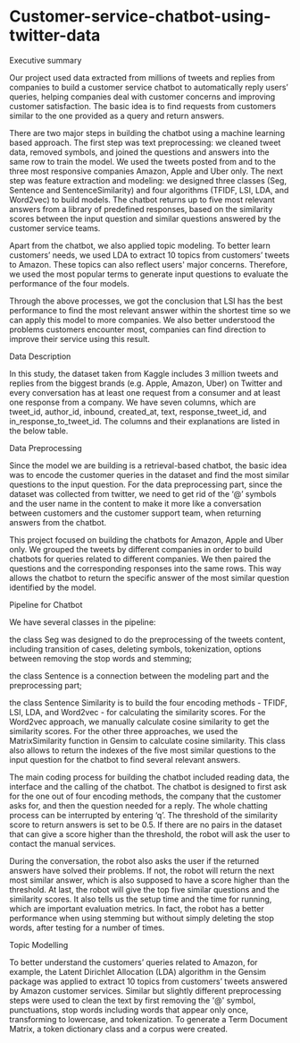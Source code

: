 # Customer-service-chatbot-using-twitter-data

Executive summary 

Our project used data extracted from millions of tweets and replies from companies to build a customer service chatbot to automatically reply users’ queries, helping companies deal with customer concerns and improving customer satisfaction. The basic idea is to find requests from customers similar to the one provided as a query and return answers. 

There are two major steps in building the chatbot using a machine learning based approach. The first step was text preprocessing: we cleaned tweet data, removed symbols, and joined the questions and answers into the same row to train the model. We used the tweets posted from and to the three most responsive companies Amazon, Apple and Uber only. The next step was feature extraction and modeling: we designed three classes (Seg, Sentence and SentenceSimilarity) and four algorithms (TFIDF, LSI, LDA, and Word2vec) to build models. The chatbot returns up to five most relevant answers from a library of predefined responses, based on the similarity scores between the input question and similar questions answered by the customer service teams.

Apart from the chatbot, we also applied topic modeling. To better learn customers’ needs, we used LDA to extract 10 topics from customers’ tweets to Amazon. These topics can also reflect users' major concerns. Therefore, we used the most popular terms to generate input questions to evaluate the performance of the four models.

Through the above processes, we got the conclusion that LSI has the best performance to find the most relevant answer within the shortest time so we can apply this model to more companies. We also better understood the problems customers encounter most, companies can find direction to improve their service using this result.


Data Description

In this study, the dataset taken from Kaggle includes 3 million tweets and replies from the biggest brands (e.g. Apple, Amazon, Uber) on Twitter and every conversation has at least one request from a consumer and at least one response from a company.  We have seven columns, which are tweet_id, author_id, inbound, created_at, text, response_tweet_id, and in_response_to_tweet_id. The columns and their explanations are listed in the below table.


Data Preprocessing

Since the model we are building is a retrieval-based chatbot, the basic idea was to encode the customer queries in the dataset and find the most similar questions to the input question. For the data preprocessing part, since the dataset was collected from twitter, we need to get rid of the ‘@’ symbols and the user name in the content to make it more like a conversation between customers and the customer support team, when returning answers from the chatbot. 

This project focused on building the chatbots for Amazon, Apple and Uber only. We grouped the tweets by different companies in order to build chatbots for queries related to different companies. We then paired the questions and the corresponding responses into the same rows. This way allows the chatbot to return the specific answer of the most similar question identified by the model.

Pipeline for Chatbot

We have several classes in the pipeline: 

the class Seg was designed to do the preprocessing of the tweets content, including transition of cases, deleting symbols, tokenization, options between removing the stop words and stemming; 

the class Sentence is a connection between the modeling part and the preprocessing part; 

the class Sentence Similarity is to build the four encoding methods - TFIDF, LSI, LDA, and Word2vec - for calculating the similarity scores. For the Word2vec approach, we manually calculate cosine similarity to get the similarity scores. For the other three approaches, we used the MatrixSimilarity function in Gensim to calculate cosine similarity. This class also allows to return the indexes of the five most similar questions to the input question for the chatbot to find several relevant answers.

The main coding process for building the chatbot included reading data, the interface and the calling of the chatbot. The chatbot is designed to first ask for the one out of four encoding methods, the company that the customer asks for, and then the question needed for a reply. The whole chatting process can be interrupted by entering ‘q’. The threshold of the similarity score to return answers is set to be 0.5. If there are no pairs in the dataset that can give a score higher than the threshold, the robot will ask the user to contact the manual services. 

During the conversation, the robot also asks the user if the returned answers have solved their problems. If not, the robot will return the next most similar answer, which is also supposed to have a score higher than the threshold. At last, the robot will give the top five similar questions and the similarity scores. It also tells us the setup time and the time for running, which are important evaluation metrics. In fact, the robot has a better performance when using stemming but without simply deleting the stop words, after testing for a number of times.

Topic Modelling

To better understand the customers’ queries related to Amazon, for example, the Latent Dirichlet Allocation (LDA) algorithm in the Gensim package was applied to extract 10 topics from customers’ tweets answered by Amazon customer services. Similar but slightly different preprocessing steps were used to clean the text by first removing the '@' symbol, punctuations, stop words including words that appear only once, transforming to lowercase, and tokenization. To generate a Term Document Matrix, a token dictionary class and a corpus were created. 

